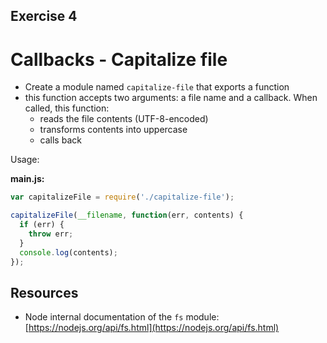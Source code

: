 ## Exercise 4

# Callbacks - Capitalize file


* Create a module named `capitalize-file` that exports a function
* this function accepts two arguments: a file name and a callback. When called, this function:
  * reads the file contents (UTF-8-encoded)
  * transforms contents into uppercase
  * calls back

Usage:

**main.js:**

```js
var capitalizeFile = require('./capitalize-file');

capitalizeFile(__filename, function(err, contents) {
  if (err) {
    throw err;
  }
  console.log(contents);
});
```

## Resources

* Node internal documentation of the `fs`  module: [https://nodejs.org/api/fs.html](https://nodejs.org/api/fs.html)

